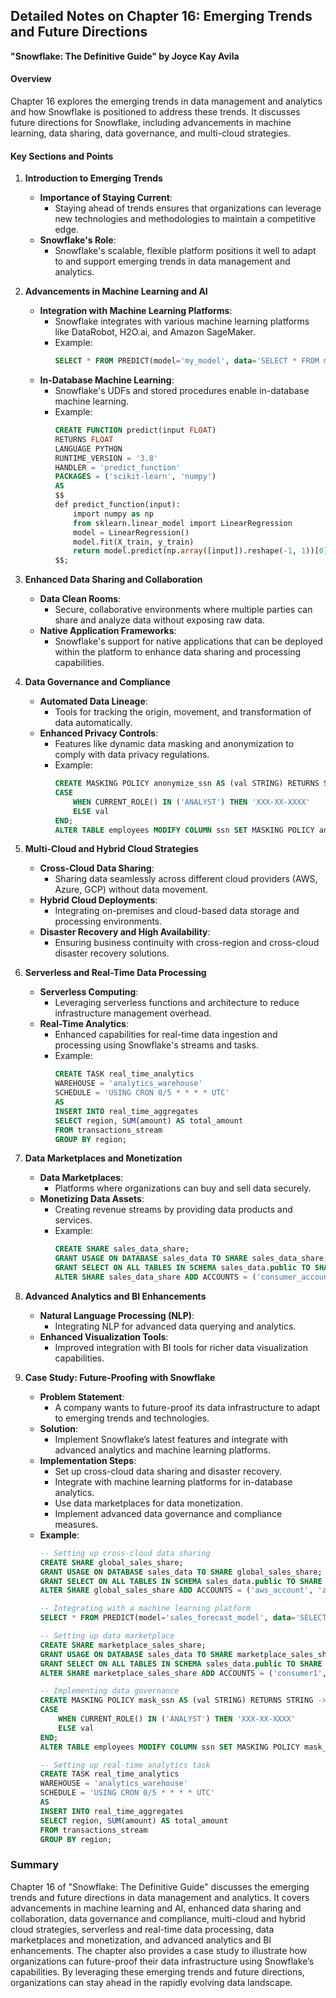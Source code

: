 ## Detailed Notes on Chapter 16: Emerging Trends and Future Directions
**"Snowflake: The Definitive Guide" by Joyce Kay Avila**

#### **Overview**
Chapter 16 explores the emerging trends in data management and analytics and how Snowflake is positioned to address these trends. It discusses future directions for Snowflake, including advancements in machine learning, data sharing, data governance, and multi-cloud strategies.

#### **Key Sections and Points**

1. **Introduction to Emerging Trends**
   - **Importance of Staying Current**:
     - Staying ahead of trends ensures that organizations can leverage new technologies and methodologies to maintain a competitive edge.
   - **Snowflake's Role**:
     - Snowflake's scalable, flexible platform positions it well to adapt to and support emerging trends in data management and analytics.

2. **Advancements in Machine Learning and AI**
   - **Integration with Machine Learning Platforms**:
     - Snowflake integrates with various machine learning platforms like DataRobot, H2O.ai, and Amazon SageMaker.
     - Example:
       ```sql
       SELECT * FROM PREDICT(model='my_model', data='SELECT * FROM my_table');
       ```
   - **In-Database Machine Learning**:
     - Snowflake's UDFs and stored procedures enable in-database machine learning.
     - Example:
       ```sql
       CREATE FUNCTION predict(input FLOAT)
       RETURNS FLOAT
       LANGUAGE PYTHON
       RUNTIME_VERSION = '3.8'
       HANDLER = 'predict_function'
       PACKAGES = ('scikit-learn', 'numpy')
       AS
       $$
       def predict_function(input):
           import numpy as np
           from sklearn.linear_model import LinearRegression
           model = LinearRegression()
           model.fit(X_train, y_train)
           return model.predict(np.array([input]).reshape(-1, 1))[0]
       $$;
       ```

3. **Enhanced Data Sharing and Collaboration**
   - **Data Clean Rooms**:
     - Secure, collaborative environments where multiple parties can share and analyze data without exposing raw data.
   - **Native Application Frameworks**:
     - Snowflake's support for native applications that can be deployed within the platform to enhance data sharing and processing capabilities.

4. **Data Governance and Compliance**
   - **Automated Data Lineage**:
     - Tools for tracking the origin, movement, and transformation of data automatically.
   - **Enhanced Privacy Controls**:
     - Features like dynamic data masking and anonymization to comply with data privacy regulations.
     - Example:
       ```sql
       CREATE MASKING POLICY anonymize_ssn AS (val STRING) RETURNS STRING ->
       CASE
           WHEN CURRENT_ROLE() IN ('ANALYST') THEN 'XXX-XX-XXXX'
           ELSE val
       END;
       ALTER TABLE employees MODIFY COLUMN ssn SET MASKING POLICY anonymize_ssn;
       ```

5. **Multi-Cloud and Hybrid Cloud Strategies**
   - **Cross-Cloud Data Sharing**:
     - Sharing data seamlessly across different cloud providers (AWS, Azure, GCP) without data movement.
   - **Hybrid Cloud Deployments**:
     - Integrating on-premises and cloud-based data storage and processing environments.
   - **Disaster Recovery and High Availability**:
     - Ensuring business continuity with cross-region and cross-cloud disaster recovery solutions.

6. **Serverless and Real-Time Data Processing**
   - **Serverless Computing**:
     - Leveraging serverless functions and architecture to reduce infrastructure management overhead.
   - **Real-Time Analytics**:
     - Enhanced capabilities for real-time data ingestion and processing using Snowflake's streams and tasks.
     - Example:
       ```sql
       CREATE TASK real_time_analytics
       WAREHOUSE = 'analytics_warehouse'
       SCHEDULE = 'USING CRON 0/5 * * * * UTC'
       AS
       INSERT INTO real_time_aggregates
       SELECT region, SUM(amount) AS total_amount
       FROM transactions_stream
       GROUP BY region;
       ```

7. **Data Marketplaces and Monetization**
   - **Data Marketplaces**:
     - Platforms where organizations can buy and sell data securely.
   - **Monetizing Data Assets**:
     - Creating revenue streams by providing data products and services.
     - Example:
       ```sql
       CREATE SHARE sales_data_share;
       GRANT USAGE ON DATABASE sales_data TO SHARE sales_data_share;
       GRANT SELECT ON ALL TABLES IN SCHEMA sales_data.public TO SHARE sales_data_share;
       ALTER SHARE sales_data_share ADD ACCOUNTS = ('consumer_account1', 'consumer_account2');
       ```

8. **Advanced Analytics and BI Enhancements**
   - **Natural Language Processing (NLP)**:
     - Integrating NLP for advanced data querying and analytics.
   - **Enhanced Visualization Tools**:
     - Improved integration with BI tools for richer data visualization capabilities.

9. **Case Study: Future-Proofing with Snowflake**
   - **Problem Statement**:
     - A company wants to future-proof its data infrastructure to adapt to emerging trends and technologies.
   - **Solution**:
     - Implement Snowflake’s latest features and integrate with advanced analytics and machine learning platforms.
   - **Implementation Steps**:
     - Set up cross-cloud data sharing and disaster recovery.
     - Integrate with machine learning platforms for in-database analytics.
     - Use data marketplaces for data monetization.
     - Implement advanced data governance and compliance measures.
   - **Example**:
     ```sql
     -- Setting up cross-cloud data sharing
     CREATE SHARE global_sales_share;
     GRANT USAGE ON DATABASE sales_data TO SHARE global_sales_share;
     GRANT SELECT ON ALL TABLES IN SCHEMA sales_data.public TO SHARE global_sales_share;
     ALTER SHARE global_sales_share ADD ACCOUNTS = ('aws_account', 'azure_account', 'gcp_account');

     -- Integrating with a machine learning platform
     SELECT * FROM PREDICT(model='sales_forecast_model', data='SELECT * FROM sales_data');

     -- Setting up data marketplace
     CREATE SHARE marketplace_sales_share;
     GRANT USAGE ON DATABASE sales_data TO SHARE marketplace_sales_share;
     GRANT SELECT ON ALL TABLES IN SCHEMA sales_data.public TO SHARE marketplace_sales_share;
     ALTER SHARE marketplace_sales_share ADD ACCOUNTS = ('consumer1', 'consumer2');

     -- Implementing data governance
     CREATE MASKING POLICY mask_ssn AS (val STRING) RETURNS STRING ->
     CASE
         WHEN CURRENT_ROLE() IN ('ANALYST') THEN 'XXX-XX-XXXX'
         ELSE val
     END;
     ALTER TABLE employees MODIFY COLUMN ssn SET MASKING POLICY mask_ssn;

     -- Setting up real-time analytics task
     CREATE TASK real_time_analytics
     WAREHOUSE = 'analytics_warehouse'
     SCHEDULE = 'USING CRON 0/5 * * * * UTC'
     AS
     INSERT INTO real_time_aggregates
     SELECT region, SUM(amount) AS total_amount
     FROM transactions_stream
     GROUP BY region;
     ```

### **Summary**
Chapter 16 of "Snowflake: The Definitive Guide" discusses the emerging trends and future directions in data management and analytics. It covers advancements in machine learning and AI, enhanced data sharing and collaboration, data governance and compliance, multi-cloud and hybrid cloud strategies, serverless and real-time data processing, data marketplaces and monetization, and advanced analytics and BI enhancements. The chapter also provides a case study to illustrate how organizations can future-proof their data infrastructure using Snowflake’s capabilities. By leveraging these emerging trends and future directions, organizations can stay ahead in the rapidly evolving data landscape.